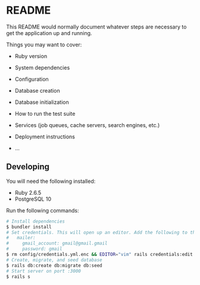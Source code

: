 # README

This README would normally document whatever steps are necessary to get the
application up and running.

Things you may want to cover:

* Ruby version

* System dependencies

* Configuration

* Database creation

* Database initialization

* How to run the test suite

* Services (job queues, cache servers, search engines, etc.)

* Deployment instructions

* ...

## Developing

You will need the following installed:
* Ruby 2.6.5
* PostgreSQL 10

Run the following commands:

```bash
# Install dependencies
$ bundler install
# Set credentials. This will open up an editor. Add the following to the end before closing:
#   mailer:
#     gmail_account: gmail@gmail.gmail
#     password: gmail
$ rm config/credentials.yml.enc && EDITOR="vim" rails credentials:edit
# Create, migrate, and seed database
$ rails db:create db:migrate db:seed
# Start server on port :3000
$ rails s
```

